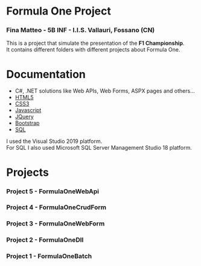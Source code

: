 # Formula One Project

### Fina Matteo - 5B INF - I.I.S. Vallauri, Fossano (CN)

This is a project that simulate the presentation of the **F1 Championship**.<br>
It contains different folders with different projects about Formula One.<br>

# Documentation

- C#, .NET solutions like Web APIs, Web Forms, ASPX pages and others... 
- [HTML5](https://www.w3schools.com/html/default.asp)
- [CSS3](https://www.w3schools.com/css/default.asp)
- [Javascript](https://www.w3schools.com/js/default.asp)
- [JQuery](https://www.w3schools.com/jquery/default.asp)
- [Bootstrap](https://getbootstrap.com/)
- [SQL](https://www.w3schools.com/sql/default.asp)

I used the Visual Studio 2019 platform.<br>
For SQL I also used Microsoft SQL Server Management Studio 18 platform.

# Projects

### Project 5 - FormulaOneWebApi

### Project 4 - FormulaOneCrudForm

### Project 3 - FormulaOneWebForm

### Project 2 - FormulaOneDll

### Project 1 - FormulaOneBatch